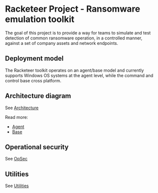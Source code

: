 # Racketeer Project - Ransomware emulation toolkit

The goal of this project is to provide a way for teams to simulate and test detection of common ransomware operation, in a controlled manner, against a set of company assets and network endpoints. 

## Deployment model
The Racketeer toolkit operates on an agent/base model and currently supports Windows OS systems at the agent level, while the command and control base cross platform. 


## Architecture diagram
See [Architecture](images/RNS.png)

Read more:
- [Agent](Operations/Agent.md)
- [Base](Operations/Base.md)

## Operational security
See [OpSec](Operations/OpSec.md)

## Utilities
See [Utilities](Operations/Utilities.md)
